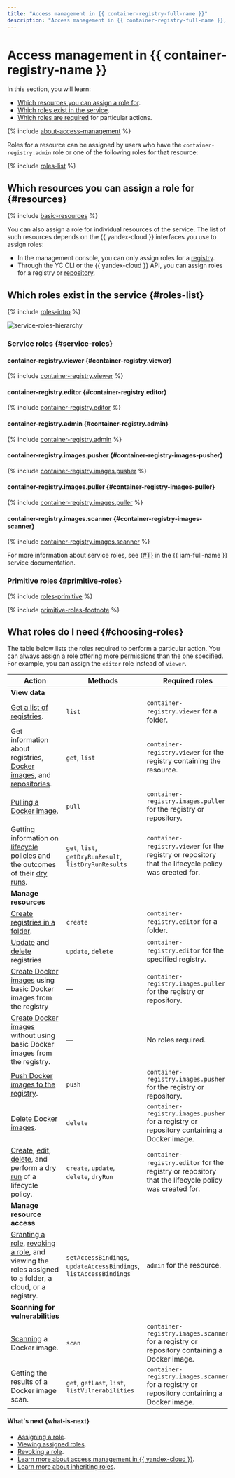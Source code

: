 ```yaml
---
title: "Access management in {{ container-registry-full-name }}"
description: "Access management in {{ container-registry-full-name }}, a service for Docker image storage and distribution. This section describes the resources for which you can assign a role, the roles existing in the service, and the roles required to perform a particular action."
---
```


# Access management in {{ container-registry-name }}

In this section, you will learn:
* [Which resources you can assign a role for](#resources).
* [Which roles exist in the service](#roles-list).
* [Which roles are required](#choosing-roles) for particular actions.

{% include [about-access-management](../../_includes/iam/about-access-management.md) %}

Roles for a resource can be assigned by users who have the `container-registry.admin` role or one of the following roles for that resource:

{% include [roles-list](../../_includes/iam/roles-list.md) %}

## Which resources you can assign a role for {#resources}

{% include [basic-resources](../../_includes/iam/basic-resources-for-access-control.md) %}

You can also assign a role for individual resources of the service. The list of such resources depends on the {{ yandex-cloud }} interfaces you use to assign roles:

* In the management console, you can only assign roles for a [registry](../concepts/registry.md).
* Through the YC CLI or the {{ yandex-cloud }} API, you can assign roles for a registry or [repository](../concepts/repository.md).

## Which roles exist in the service {#roles-list}

{% include [roles-intro](../../_includes/roles-intro.md) %}

![service-roles-hierarchy](../../_assets/container-registry/service-roles-hierarchy.svg)

### Service roles {#service-roles}

#### container-registry.viewer {#container-registry.viewer}

{% include [container-registry.viewer](../../_roles/container-registry/viewer.md) %}

#### container-registry.editor {#container-registry.editor}

{% include [container-registry.editor](../../_roles/container-registry/editor.md) %}

#### container-registry.admin {#container-registry.admin}

{% include [container-registry.admin](../../_roles/container-registry/admin.md) %}

#### container-registry.images.pusher {#container-registry-images-pusher}

{% include [container-registry.images.pusher](../../_roles/container-registry/images/pusher.md) %}

#### container-registry.images.puller {#container-registry-images-puller}

{% include [container-registry.images.puller](../../_roles/container-registry/images/puller.md) %}

#### container-registry.images.scanner {#container-registry-images-scanner}

{% include [container-registry.images.scanner](../../_roles/container-registry/images/scanner.md) %}

For more information about service roles, see [{#T}](../../iam/concepts/access-control/roles.md) in the {{ iam-full-name }} service documentation.

### Primitive roles {#primitive-roles}

{% include [roles-primitive](../../_includes/roles-primitive.md) %}

{% include [primitive-roles-footnote](../../_includes/primitive-roles-footnote.md) %}

## What roles do I need {#choosing-roles}

The table below lists the roles required to perform a particular action. You can always assign a role offering more permissions than the one specified. For example, you can assign the `editor` role instead of `viewer`.


| Action | Methods | Required roles |
--- | --- | ---
| **View data** |
| [Get a list of registries](../operations/registry/registry-list.md). | `list` | `container-registry.viewer` for a folder. |
| Get information about registries, [Docker images](../operations/docker-image/docker-image-list.md), and [repositories](../operations/repository/repository-list.md). | `get`, `list` | `container-registry.viewer` for the registry containing the resource. |
| [Pulling a Docker image](../operations/docker-image/docker-image-pull.md). | `pull` | `container-registry.images.puller`<br>for the registry or repository. |
| Getting information on [lifecycle policies](../operations/lifecycle-policy/lifecycle-policy-list.md) and the outcomes of their [dry runs](../operations/lifecycle-policy/lifecycle-policy-dry-run.md). | `get`, `list`, `getDryRunResult`, `listDryRunResults` | `container-registry.viewer` for the registry or repository that the lifecycle policy was created for. |
| **Manage resources** |
| [Create registries in a folder](../operations/registry/registry-create.md). | `create` | `container-registry.editor` for a folder. |
| [Update](../operations/registry/registry-update.md) and [delete](../operations/registry/registry-delete.md) registries | `update`, `delete` | `container-registry.editor` for the specified registry. |
| [Create Docker images](../operations/docker-image/docker-image-create.md) using basic Docker images from the registry | — | `container-registry.images.puller`<br>for the registry or repository. |
| [Create Docker images](../operations/docker-image/docker-image-create.md) without using basic Docker images from the registry. | — | No roles required. |
| [Push Docker images to the registry](../operations/docker-image/docker-image-push.md). | `push` | `container-registry.images.pusher`<br>for the registry or repository. |
| [Delete Docker images](../operations/docker-image/docker-image-delete.md). | `delete` | `container-registry.images.pusher` for a registry or repository containing a Docker image. |
| [Create](../operations/lifecycle-policy/lifecycle-policy-create.md), [edit](../operations/lifecycle-policy/lifecycle-policy-update.md), [delete](../operations/lifecycle-policy/lifecycle-policy-delete.md), and perform a [dry run](../operations/lifecycle-policy/lifecycle-policy-dry-run.md) of a lifecycle policy. | `create`, `update`, `delete`, `dryRun` | `container-registry.editor` for the registry or repository that the lifecycle policy was created for. |
| **Manage resource access** |
| [Granting a role](../../iam/operations/roles/grant.md), [revoking a role](../../iam/operations/roles/revoke.md), and viewing the roles assigned to a folder, a cloud, or a registry. | `setAccessBindings`, `updateAccessBindings`, `listAccessBindings` | `admin` for the resource. |
| **Scanning for vulnerabilities** |
| [Scanning](../operations/scanning-docker-image.md) a Docker image. | `scan` | `container-registry.images.scanner` for a registry or repository containing a Docker image. |
| Getting the results of a Docker image scan. | `get`, `getLast`, `list`, `listVulnerabilities` | `container-registry.images.scanner` for a registry or repository containing a Docker image. |



#### What's next {what-is-next}

* [Assigning a role](../operations/roles/grant.md).
* [Viewing assigned roles](../operations/roles/get-assigned-roles.md).
* [Revoking a role](../operations/roles/revoke.md).
* [Learn more about access management in {{ yandex-cloud }}](../../iam/concepts/access-control/index.md).
* [Learn more about inheriting roles](../../resource-manager/concepts/resources-hierarchy.md#access-rights-inheritance).